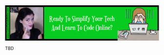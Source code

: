 <a href='https://www.learntocodeonline.com/'>![Learn To Code Online By Clicking Here](../../../Images/learn-to-code-online.png?raw=true "Learn To Code Online")</a>

TBD